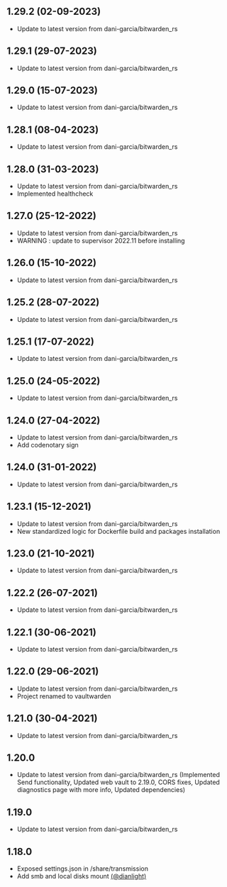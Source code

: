 
## 1.29.2 (02-09-2023)
- Update to latest version from dani-garcia/bitwarden_rs

## 1.29.1 (29-07-2023)
- Update to latest version from dani-garcia/bitwarden_rs

## 1.29.0 (15-07-2023)
- Update to latest version from dani-garcia/bitwarden_rs

## 1.28.1 (08-04-2023)
- Update to latest version from dani-garcia/bitwarden_rs

## 1.28.0 (31-03-2023)
- Update to latest version from dani-garcia/bitwarden_rs
- Implemented healthcheck

## 1.27.0 (25-12-2022)
- Update to latest version from dani-garcia/bitwarden_rs
- WARNING : update to supervisor 2022.11 before installing

## 1.26.0 (15-10-2022)
- Update to latest version from dani-garcia/bitwarden_rs

## 1.25.2 (28-07-2022)
- Update to latest version from dani-garcia/bitwarden_rs

## 1.25.1 (17-07-2022)
- Update to latest version from dani-garcia/bitwarden_rs

## 1.25.0 (24-05-2022)
- Update to latest version from dani-garcia/bitwarden_rs

## 1.24.0 (27-04-2022)
- Update to latest version from dani-garcia/bitwarden_rs
- Add codenotary sign

## 1.24.0 (31-01-2022)

- Update to latest version from dani-garcia/bitwarden_rs

## 1.23.1 (15-12-2021)

- Update to latest version from dani-garcia/bitwarden_rs
- New standardized logic for Dockerfile build and packages installation

## 1.23.0 (21-10-2021)

- Update to latest version from dani-garcia/bitwarden_rs

## 1.22.2 (26-07-2021)

- Update to latest version from dani-garcia/bitwarden_rs

## 1.22.1 (30-06-2021)

- Update to latest version from dani-garcia/bitwarden_rs

## 1.22.0 (29-06-2021)

- Update to latest version from dani-garcia/bitwarden_rs
- Project renamed to vaultwarden

## 1.21.0 (30-04-2021)

- Update to latest version from dani-garcia/bitwarden_rs

## 1.20.0

- Update to latest version from dani-garcia/bitwarden_rs (Implemented Send functionality, Updated web vault to 2.19.0, CORS fixes, Updated diagnostics page with more info, Updated dependencies)

## 1.19.0

- Update to latest version from dani-garcia/bitwarden_rs

## 1.18.0

- Exposed settings.json in /share/transmission
- Add smb and local disks mount [(@dianlight)](https://github.com/dianlight)
